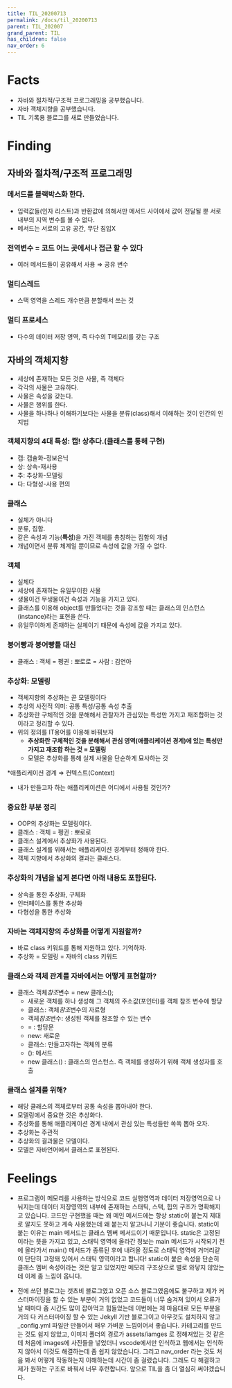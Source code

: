 ```yaml
---
title: TIL_20200713
permalink: /docs/til_20200713
parent: TIL_202007
grand_parent: TIL
has_children: false
nav_order: 6
---
```


# Facts

- 자바와 절차적/구조적 프로그래밍을 공부했습니다.
- 자바 객체지향을 공부했습니다.
- TIL 기록용 블로그를 새로 만들었습니다.

# Finding

## 자바와 절차적/구조적 프로그래밍

### 메서드를 블랙박스화 한다.

- 입력값들(인자 리스트)과 반환값에 의해서만 메서드 사이에서 값이 전달될 뿐 서로 내부의 지역 변수를 볼 수 없다.
- 메서드는 서로의 고유 공간, 무단 침입X

### 전역변수 = 코드 어느 곳에서나 접근 할 수 있다

- 여러 메서드들이 공유해서 사용 ⇒ 공유 변수

### 멀티스레드

- 스택 영역을 스레드 개수만큼 분할해서 쓰는 것

### 멀티 프로세스

- 다수의 데이터 저장 영역, 즉 다수의 T메모리를 갖는 구조

## 자바의 객체지향

- 세상에 존재하는 모든 것은 사물, 즉 객체다
- 각각의 사물은 고유하다.
- 사물은 속성을 갖는다.
- 사물은 행위를 한다.
- 사물을 하나하나 이해하기보다는 사물을 분류(class)해서 이해하는 것이 인간의 인지법

### 객체지향의 4대 특성: 캡! 상추다.(클래스를 통해 구현)

- 캡: 캡슐화-정보은닉
- 상: 상속-재사용
- 추: 추상화-모델링
- 다: 다형성-사용 편의

### 클래스

- 실체가 아니다
- 분류, 집합.
- 같은 속성과 기능(**특성**)을 가진 객체를 총칭하는 집합의 개념
- 개념이면서 분류 체계일 뿐이므로 속성에 값을 가질 수 없다.

### 객체

- 실체다
- 세상에 존재하는 유일무이한 사물
- 생물이건 무생물이건 속성과 기능을 가지고 있다.
- 클래스를 이용해 object를 만들었다는 것을 강조할 때는 클래스의 인스턴스(instance)라는 표현을 쓴다.
- 유일무이하게 존재하는 실체이기 때문에 속성에 값을 가지고 있다.

### 붕어빵과 붕어빵틀 대신

- 클래스 : 객체 = 펭귄 : 뽀로로 = 사람 : 김연아

### 추상화: 모델링

- 객체지향의 추상화는 곧 모델링이다
- 추상의 사전적 의미: 공통 특성/공통 속성 추출
- 추상화란 구체적인 것을 분해해서 관찰자가 관심있는 특성만 가지고 재조합하는 것이라고 정리할 수 있다.
- 위의 정의를 IT용어를 이용해 바꿔보자
  - **추상화란 구체적인 것을 분해해서 관심 영역(애플리케이션 경계)에 있는 특성만 가지고 재조합 하는 것 = 모델링**
  - 모델은 추상화를 통해 실제 사물을 단순하게 묘사하는 것

\*애플리케이션 경계 ⇒ 컨텍스트(Context)

- 내가 만들고자 하는 애플리케이션은 어디에서 사용될 것인가?

### 중요한 부분 정리

- OOP의 추상화는 모델링이다.
- 클래스 : 객체 = 펭귄 : 뽀로로
- 클래스 설계에서 추상화가 사용된다.
- 클래스 설계를 위해서는 애플리케이션 경계부터 정해야 한다.
- 객체 지향에서 추상화의 결과는 클래스다.

### 추상화의 개념을 넓게 본다면 아래 내용도 포함된다.

- 상속을 통한 추상화, 구체화
- 인터페이스를 통한 추상화
- 다형성을 통한 추상화

### 자바는 객체지향의 추상화를 어떻게 지원할까?

- 바로 class 키워드를 통해 지원하고 있다. 기억하자.
- 추상화 = 모델링 = 자바의 class 키워드

### 클래스와 객체 관계를 자바에서는 어떻게 표현할까?

- 클래스 객체*참조*변수 = new 클래스();
  - 새로운 객체를 하나 생성해 그 객체의 주소값(포인터)를 객체 참조 변수에 할당
  - 클래스: 객체*참조*변수의 자료형
  - 객체*참조*변수: 생성된 객체를 참조할 수 있는 변수
  - = : 할당문
  - new: 새로운
  - 클래스: 만들고자하는 객체의 분류
  - (): 메서드
  - new 클래스() : 클래스의 인스턴스. 즉 객체를 생성하기 위해 객체 생성자를 호출

### 클래스 설계를 위해?

- 해당 클래스의 객체로부터 공통 속성을 뽑아내야 한다.
- 모델링에서 중요한 것은 추상화다.
- 추상화를 통해 애플리케이션 경계 내에서 관심 있는 특성들만 쏙쏙 뽑아 오자.
- 추상화는 주관적
- 추상화의 결과물은 모델이다.
- 모델은 자바언어에서 클래스로 표현된다.

# Feelings

- 프로그램이 메모리를 사용하는 방식으로 코드 실행영역과 데이터 저장영역으로 나눠지는데 데이터 저장영역의 내부에 존재하는 스태틱, 스택, 힙의 구조가 명확해지고 있습니다. 코드만 구현했을 때는 왜 메인 메서드에는 항상 static이 붙는지 제대로 알지도 못하고 계속 사용했는데 왜 붙는지 알고나니 기분이 좋습니다. static이 붙는 이유는 main 메서드는 클래스 멤버 메서드이기 때문입니다. static은 고정된 이라는 뜻을 가지고 있고, 스태틱 영역에 올라간 정보는 main 메서드가 시작되기 전에 올라가서 main() 메서드가 종류된 후에 내려올 정도로 스태틱 영역에 거머리같이 단단히 고정돼 있어서 스태틱 영역이라고 합니다! static이 붙은 속성을 단순히 클래스 멤버 속성이라는 것은 알고 있었지만 메모리 구조상으로 별로 와닿지 않았는데 이제 좀 느낌이 옵니다.

- 전에 쓰던 블로그는 갯츠비 블로그였고 오픈 소스 블로그였음에도 불구하고 제가 커스터마이징을 할 수 있는 부분이 거의 없었고 코드들이 너무 숨겨져 있어서 오류가 날 때마다 좀 시간도 많이 잡아먹고 힘들었는데 이번에는 제 마음대로 모든 부분을 거의 다 커스터마이징 할 수 있는 Jekyll 기반 블로그이고 아무것도 설치하지 않고\_config.yml 파일만 만들어서 매우 가벼운 느낌이어서 좋습니다. 카테고리를 만드는 것도 쉽지 않았고, 이미지 폴더의 경로가 assets/iamges 로 정해져있는 것 같은데 처음에 images에 사진들을 넣었더니 vscode에서만 인식하고 웹에서는 인식하지 않아서 이것도 해결하는데 좀 쉽지 않았습니다. 그리고 nav_order 라는 것도 처음 봐서 어떻게 작동하는지 이해하는데 시간이 좀 걸렸습니다. 그래도 다 해결하고 제가 원하는 구조로 바꿔서 너무 후련합니다. 앞으로 TIL을 좀 더 열심히 써야겠습니다.
